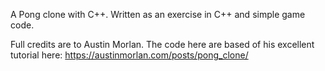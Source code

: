 A Pong clone with C++. Written as an exercise in C++ and simple game code.

Full credits are to Austin Morlan. The code here are based of his excellent tutorial here: https://austinmorlan.com/posts/pong_clone/